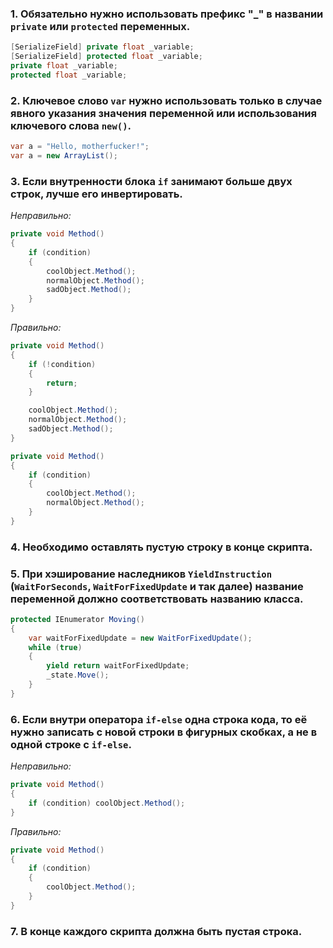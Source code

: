### 1. Обязательно нужно использовать префикс "_" в названии `private` или `protected` переменных.
```cs
[SerializeField] private float _variable;
[SerializeField] protected float _variable;
private float _variable;
protected float _variable;
```
### 2. Ключевое слово `var` нужно использовать только в случае явного указания значения переменной или использования ключевого слова `new()`.
```cs
var a = "Hello, motherfucker!";
var a = new ArrayList();
```
### 3. Если внутренности блока `if` занимают больше двух строк, лучше его инвертировать.
*Неправильно:*
```cs
private void Method()
{
    if (condition)
	{
		coolObject.Method();
		normalObject.Method();
		sadObject.Method();
	}
}
```
*Правильно:*
```cs
private void Method()
{
    if (!condition)
	{
		return;
	}

	coolObject.Method();
	normalObject.Method();
	sadObject.Method();
}
```
```cs
private void Method()
{
    if (condition)
	{
		coolObject.Method();
		normalObject.Method();
	}
}
```
### 4. Необходимо оставлять пустую строку в конце скрипта.
### 5. При хэширование наследников `YieldInstruction` (`WaitForSeconds`, `WaitForFixedUpdate` и так далее) название переменной должно соответствовать названию класса.
```cs
protected IEnumerator Moving()
{
	var waitForFixedUpdate = new WaitForFixedUpdate();
	while (true)
	{
		yield return waitForFixedUpdate;
		_state.Move();
	}
}
```
### 6. Если внутри оператора `if-else` одна строка кода, то её нужно записать с новой строки в фигурных скобках, а не в одной строке с `if-else`.
*Неправильно:*
```cs
private void Method()
{
    if (condition) coolObject.Method();
}
```
*Правильно:*
```cs
private void Method()
{
    if (condition)
	{
		coolObject.Method();
	}
}
```
### 7. В конце каждого скрипта должна быть пустая строка.